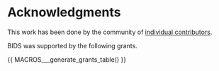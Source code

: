 # Acknowledgments

This work has been done by the community of [individual contributors](https://bids-specification.readthedocs.io/en/stable/appendices/contributors.html).

BIDS was supported by the following grants.

{{ MACROS___generate_grants_table() }}
